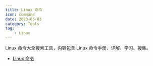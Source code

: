 ```yaml
---
title: Linux 命令
icon: command
date: 2023-05-03
category: Tools
tag:
    - Linux
---
```


Linux 命令大全搜索工具，内容包含 Linux 命令手册、详解、学习、搜集。

- [Linux 命令](https://wangchujiang.com/linux-command/)
